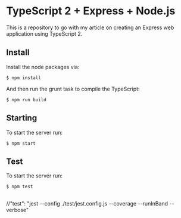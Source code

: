 # TypeScript 2 + Express + Node.js

This is a repository to go with my article on creating an Express web application using TypeScript 2.

## Install

Install the node packages via:

`$ npm install`

And then run the grunt task to compile the TypeScript:

`$ npm run build`

## Starting

To start the server run:

`$ npm start`

## Test

To start the server run:

`$ npm test`
## 



//"test": "jest --config ./test/jest.config.js --coverage --runInBand --verbose"